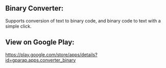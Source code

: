 Binary Converter:
-----------------
Supports conversion of text to binary code, and binary code to text with a simple click.

View on Google Play:
--------------------
https://play.google.com/store/apps/details?id=gparap.apps.converter_binary
